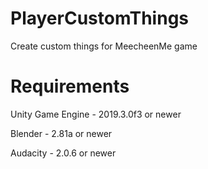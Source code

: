 # PlayerCustomThings
Create custom things for MeecheenMe game

# Requirements
Unity Game Engine - 2019.3.0f3 or newer

Blender - 2.81a or newer

Audacity - 2.0.6 or newer
